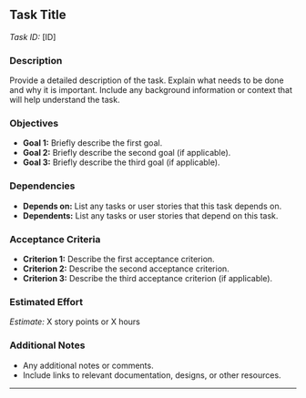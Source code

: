 ## Task Title
*Task ID:* [ID]

### Description
Provide a detailed description of the task. Explain what needs to be done and why it is important. Include any background information or context that will help understand the task.

### Objectives
- **Goal 1:** Briefly describe the first goal.
- **Goal 2:** Briefly describe the second goal (if applicable).
- **Goal 3:** Briefly describe the third goal (if applicable).

### Dependencies
- **Depends on:** List any tasks or user stories that this task depends on.
- **Dependents:** List any tasks or user stories that depend on this task.


### Acceptance Criteria
- **Criterion 1:** Describe the first acceptance criterion.
- **Criterion 2:** Describe the second acceptance criterion.
- **Criterion 3:** Describe the third acceptance criterion (if applicable).

### Estimated Effort
*Estimate:* X story points or X hours

### Additional Notes
- Any additional notes or comments.
- Include links to relevant documentation, designs, or other resources.

---

